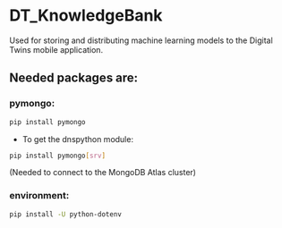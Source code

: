 # DT_KnowledgeBank
Used for storing and distributing machine learning models to the Digital Twins mobile application.


## Needed packages are:

### pymongo: 
```bash
pip install pymongo
```

 - To get the dnspython module: 
 ```bash
 pip install pymongo[srv]
 ``` 
 (Needed to connect to the MongoDB Atlas cluster)

### environment: 
```bash
pip install -U python-dotenv
```
